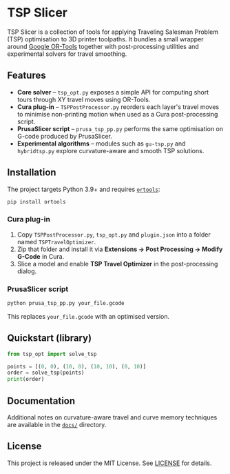 # TSP Slicer

TSP Slicer is a collection of tools for applying Traveling Salesman Problem
(TSP) optimisation to 3D printer toolpaths.  It bundles a small wrapper around
[Google OR-Tools](https://developers.google.com/optimization) together with
post-processing utilities and experimental solvers for travel smoothing.

## Features

- **Core solver** – `tsp_opt.py` exposes a simple API for computing short tours
  through XY travel moves using OR-Tools.
- **Cura plug-in** – `TSPPostProcessor.py` reorders each layer's travel moves to
  minimise non-printing motion when used as a Cura post-processing script.
- **PrusaSlicer script** – `prusa_tsp_pp.py` performs the same optimisation on
  G-code produced by PrusaSlicer.
- **Experimental algorithms** – modules such as `gu-tsp.py` and
  `hybridtsp.py` explore curvature-aware and smooth TSP solutions.

## Installation

The project targets Python 3.9+ and requires [`ortools`](https://pypi.org/project/ortools/):

```bash
pip install ortools
```

### Cura plug-in

1. Copy `TSPPostProcessor.py`, `tsp_opt.py` and `plugin.json` into a folder
   named `TSPTravelOptimizer`.
2. Zip that folder and install it via **Extensions → Post Processing → Modify
   G-Code** in Cura.
3. Slice a model and enable **TSP Travel Optimizer** in the post-processing
   dialog.

### PrusaSlicer script

```bash
python prusa_tsp_pp.py your_file.gcode
```

This replaces `your_file.gcode` with an optimised version.

## Quickstart (library)

```python
from tsp_opt import solve_tsp

points = [(0, 0), (10, 0), (10, 10), (0, 10)]
order = solve_tsp(points)
print(order)
```

## Documentation

Additional notes on curvature-aware travel and curve memory techniques are
available in the [`docs/`](docs) directory.

## License

This project is released under the MIT License.  See
[LICENSE](LICENSE) for details.

